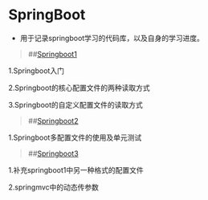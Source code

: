 # SpringBoot

* 用于记录springboot学习的代码库，以及自身的学习进度。

>##[Springboot1](https://kxind.cn/springbootdu-qu-pei-zhi-wen-jian/)

1.Springboot入门

2.Springboot的核心配置文件的两种读取方式

3.Springboot的自定义配置文件的读取方式

>##[Springboot2](https://kxind.cn/)

1.Springboot多配置文件的使用及单元测试

>##[Springboot3](https://kxind.cn/)

1.补充springboot1中另一种格式的配置文件

2.springmvc中的动态传参数


 
